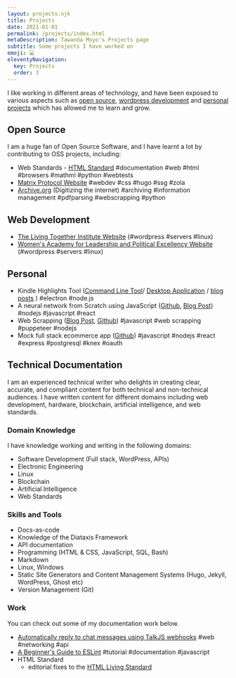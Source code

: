 ```yaml
---
layout: projects.njk
title: Projects
date: 2021-01-01
permalink: /projects/index.html
metaDescription: Tawanda Moyo's Projects page
subtitle: Some projects I have worked on
emoji: 💻
eleventyNavigation:
  key: Projects
  order: 3
---
```


I like working in different areas of technology, and have been exposed to various aspects such as [open source](#open-source), [wordpress development](#web-development) and [personal projects](#personal) which has allowed me to learn and grow.

## Open Source

I am a huge fan of Open Source Software, and I have learnt a lot by contributing to OSS projects, including:

- Web Standards - [HTML Standard](https://html.spec.whatwg.org/) #documentation #web #html #browsers #mathml #python #webtests
- [Matrix Protocol Website](https://matrix.org) #webdev #css #hugo #ssg #zola
- [Archive.org](https://archive.org) (Digitizing the internet) #archiving #information management #pdfparsing #webscrapping #python

## Web Development

- [The Living Together Institute Website](https://thelivingtogetherinstitute.org) (#wordpress #servers #linux)
- [Women's Academy for Leadership and Political Excellency Website](https://walpe.org.zw)  (#wordpress #servers #linux)



## Personal

- Kindle Highlights Tool ([Command Line Tool](https://github.com/tawandamoyo/kindle-tool-cli)/ [Desktop Application](https://github.com/tawandamoyo/Kindle-Highlights-Desktop-App) / [blog posts](kindle-highlights-tool) ) #electron #node.js 
- A neural network from Scratch using JavaScript ([Github](https://github.com/tawandamoyo/neural-nets), [Blog Post]()) #nodejs #javascript #react
- Web Scrapping ([Blog Post](scrapping-magaisa-blog-with-puppeteer-node), [Github](https://github.com/tawandamoyo/blog-scrapper)) #javascript #web scrapping #puppeteer #nodejs
- Mock full stack ecommerce app ([Github](https://github.com/tawandamoyo/e-shop)) #javascript #nodejs #react #express #postgresql #knex #oauth


## Technical Documentation

I am an experienced technical writer who delights in creating clear, accurate, and compliant content for both technical and non-technical audiences. I have written content for different domains including web development, hardware, blockchain, artificial intelligence, and web standards. 

### Domain Knowledge
I have knowledge working and writing in the following domains:
- Software Development (Full stack, WordPress, APIs)
- Electronic Engineering
- Linux
- Blockchain
- Artificial Intelligence
- Web Standards

### Skills and Tools

- Docs-as-code
- Knowledge of the Diataxis Framework
- API documentation
- Programming (HTML & CSS, JavaScript, SQL, Bash)
- Markdown
- Linux, Windows
- Static Site Generators and Content Management Systems (Hugo, Jekyll, WordPress, Ghost etc)
- Version Management (Git)

### Work

You can check out some of my documentation work below. 

- [Automatically reply to chat messages using TalkJS webhooks](https://talkjs.com/resources/automatic-reply-chat-webhooks/) #web #networking #api
- [A Beginner's Guide to ESLint](a-beginners-guide-to-eslint) #tutorial #documentation #javascript
- HTML Standard 
  - editorial fixes to the [HTML Living Standard](https://html.spec.whatwg.org/)
